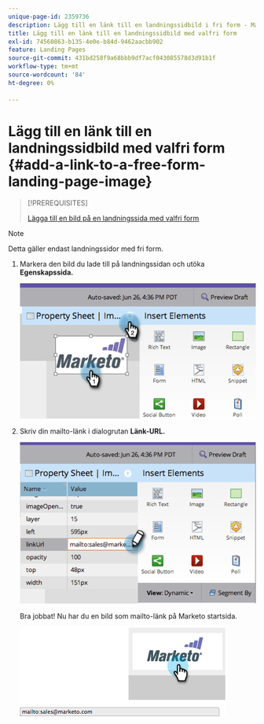 ```yaml
---
unique-page-id: 2359736
description: Lägg till en länk till en landningssidbild i fri form - Marketo Docs - produktdokumentation
title: Lägg till en länk till en landningssidbild med valfri form
exl-id: 74560863-b135-4e0e-b84d-9462aacbb902
feature: Landing Pages
source-git-commit: 431bd258f9a68bbb9df7acf043085578d3d91b1f
workflow-type: tm+mt
source-wordcount: '84'
ht-degree: 0%

---
```


# Lägg till en länk till en landningssidbild med valfri form {#add-a-link-to-a-free-form-landing-page-image}

>[!PREREQUISITES]
>
>[Lägga till en bild på en landningssida med valfri form](/help/marketo/product-docs/demand-generation/landing-pages/free-form-landing-pages/add-an-image-to-a-free-form-landing-page.md)

>[!NOTE]
>
>Detta gäller endast landningssidor med fri form.

1. Markera den bild du lade till på landningssidan och utöka **Egenskapssida.**

   ![](assets/image2014-9-18-15-3a29-3a0.png)

1. Skriv din mailto-länk i dialogrutan **Länk-URL.**

   ![](assets/image2014-9-18-15-3a29-3a21.png)

   Bra jobbat! Nu har du en bild som mailto-länk på Marketo startsida.

   ![](assets/image2014-9-18-15-3a29-3a38.png)
